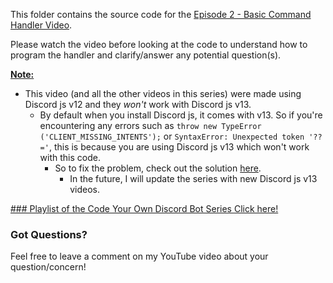 This folder contains the source code for the [Episode 2 - Basic Command Handler Video](https://www.youtube.com/watch?v=WahNBX4LjpA&lc=UgwG0HnNSlA_zJ4DDc94AaABAg.9QeB-HAfO1-9U5aHhiS1zg).

Please watch the video before looking at the code to understand how to program the handler and clarify/answer any potential question(s).

<ins>**Note:** </ins>
  - This video (and all the other videos in this series) were made using Discord js v12 and they _won't_ work with Discord js v13. 
     - By default when you install Discord js, it comes with v13. So if you're encountering any errors such as `throw new TypeError ('CLIENT_MISSING_INTENTS');` or `SyntaxError: Unexpected token '??='`, this is because you are using Discord js v13 which won't work with this code.
        - So to fix the problem, check out the solution [here](https://github.com/jishk11/Tutorial-Bot-in-DiscordJS/tree/main/Episode%201%20-%20Basics).
          - In the future, I will update the series with new Discord js v13 videos.

<ins> ###  Playlist of the Code Your Own Discord Bot Series </ins>
[Click here!](https://www.youtube.com/watch?v=8pbcFKzDgKY&list=PLApYoRlzhXgwc1nno3QzpUfUuS5xaid_K)

### Got Questions?
Feel free to leave a comment on my YouTube video about your question/concern!
